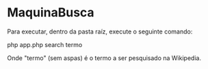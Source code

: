 # MaquinaBusca

Para executar, dentro da pasta raíz, execute o seguinte comando:

php app.php search termo

Onde "termo" (sem aspas) é o termo a ser pesquisado na Wikipedia.

